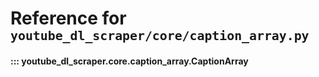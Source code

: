 # Reference for <small>`youtube_dl_scraper/core/caption_array.py`</small>


#### ::: youtube_dl_scraper.core.caption_array.CaptionArray
<!--    options:
        show_root_heading: false-->

<br><br>
